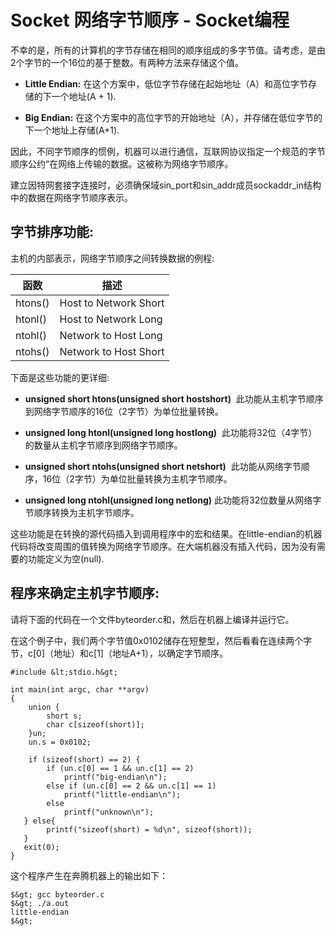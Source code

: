 # Socket 网络字节顺序 - Socket编程



不幸的是，所有的计算机的字节存储在相同的顺序组成的多字节值。请考虑，是由2个字节的一个16位的基于整数。有两种方法来存储这个值。

*   **Little Endian:** 在这个方案中，低位字节存储在起始地址（A）和高位字节存储的下一个地址(A + 1).

*   **Big Endian:** 在这个方案中的高位字节的开始地址（A），并存储在低位字节的下一个地址上存储(A+1).

因此，不同字节顺序的惯例，机器可以进行通信，互联网协议指定一个规范的字节顺序公约“在网络上传输的数据。这被称为网络字节顺序。

建立因特网套接字连接时，必须确保域sin_port和sin_addr成员sockaddr_in结构中的数据在网络字节顺序表示。

## 字节排序功能:

主机的内部表示，网络字节顺序之间转换数据的例程:

| 函数 | 描述 |
| --- | --- |
| htons() | Host to Network Short |
| htonl() | Host to Network Long |
| ntohl() | Network to Host Long |
| ntohs() | Network to Host Short |

下面是这些功能的更详细:

*   **unsigned short htons(unsigned short hostshort)** 
    此功能从主机字节顺序到网络字节顺序的16位（2字节）为单位批量转换。

*   **unsigned long htonl(unsigned long hostlong)** 
    此功能将32位（4字节）的数量从主机字节顺序到网络字节顺序。

*   **unsigned short ntohs(unsigned short netshort)** 
    此功能从网络字节顺序，16位（2字节）为单位批量转换为主机字节顺序。

*   **unsigned long ntohl(unsigned long netlong)**
    此功能将32位数量从网络字节顺序转换为主机字节顺序。

这些功能是在转换的源代码插入到调用程序中的宏和结果。在little-endian的机器代码将改变周围的值转换为网络字节顺序。在大端机器没有插入代码，因为没有需要的功能定义为空(null).

## 程序来确定主机字节顺序:

请将下面的代码在一个文件byteorder.c和，然后在机器上编译并运行它。

在这个例子中，我们两个字节值0x0102储存在短整型，然后看看在连续两个字节，c[0]（地址）和c[1]（地址A+1），以确定字节顺序。
 

```
#include &lt;stdio.h&gt;

int main(int argc, char **argv)
{
    union {
        short s;
        char c[sizeof(short)];
    }un;
    un.s = 0x0102;

    if (sizeof(short) == 2) {
        if (un.c[0] == 1 && un.c[1] == 2)
            printf("big-endian\n");
        else if (un.c[0] == 2 && un.c[1] == 1)
            printf("little-endian\n");
        else
            printf("unknown\n");
   } else{
        printf("sizeof(short) = %d\n", sizeof(short));
   }
   exit(0);
}

```


这个程序产生在奔腾机器上的输出如下：
 

```
$&gt; gcc byteorder.c
$&gt; ./a.out
little-endian
$&gt;
```


 